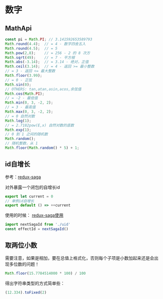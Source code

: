 # 数字

## MathApi

``` js
const pi = Math.PI; // 3.141592653589793
Math.round(4.4);  // = 4 - 数字四舍五入
Math.round(4.5);  // = 5
Math.pow(2,8);    // = 256 - 2 的 8 次方    
Math.sqrt(49);    // = 7 - 平方根
Math.abs(-3.14);  // = 3.14 - 绝对，正值
Math.ceil(3.14);  // = 4 - 返回 >= 最小整数
// = 3 - 返回 <= 最大整数
Math.floor(3.99);       
// = 0 - 正弦
Math.sin(0);            
// OTHERS: tan,atan,asin,acos,余弦值
Math.cos(Math.PI);      
// = -2 - 最低值
Math.min(0, 3, -2, 2);  
// = 3 - 最高值
Math.max(0, 3, -2, 2);  
// = 0 自然对数
Math.log(1);            
// = 2.7182pow(E,x) 自然对数的底数
Math.exp(1);            
// 0 到 1 之间的随机数
Math.random();          
// 随机整数，从 1
Math.floor(Math.random() * 5) + 1;  
```

## id自增长

参考：[redux-saga](https://github.com/FunnyLiu/redux-saga/blob/readsource/packages/core/src/internal/uid.js#L1)

对外暴露一个闭包的自增长id

``` js
export let current = 0
// 单例id自增长
export default () => ++current

```

使用的时候：
[redux-saga使用](https://github.com/FunnyLiu/redux-saga/blob/readsource/packages/core/src/internal/runSaga.js#L27)

``` js
import nextSagaId from './uid'
const effectId = nextSagaId()
```


## 取两位小数

需要注意，如果是相加，要在总值上格式化，否则每个子项是小数加起来还是会出现多位数的问题！

``` js
Math.floor(15.7784514000 * 100) / 100  
```

得出字符串类型的方式简单些：

``` js
(12.334).toFixed(2)
```